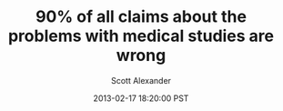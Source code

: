 ---
layout: podcast
title: "90% of all claims about the problems with medical studies are wrong"
author: Scott Alexander
description: https://slatestarcodex.com/2013/02/17/90-of-all-claims-about-the-problems-with-medical-studies-are-wrong/
date: 2013-02-17 18:20:00 PST
length: 4773751
duration: 1193
guid: 90-of-all-claims-about-the-problems-with-medical-studies-are-wrong
---